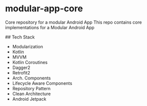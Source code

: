 # modular-app-core
Core repository for a modular Android App
This repo contains core implementations for a Modular Android App

## Tech Stack
- Modularization
- Kotlin
- MVVM
- Kotlin Coroutines
- Dagger2
- Retrofit2
- Arch. Components
- Lifecycle Aware Components
- Repository Pattern
- Clean Architecture
- Android Jetpack

